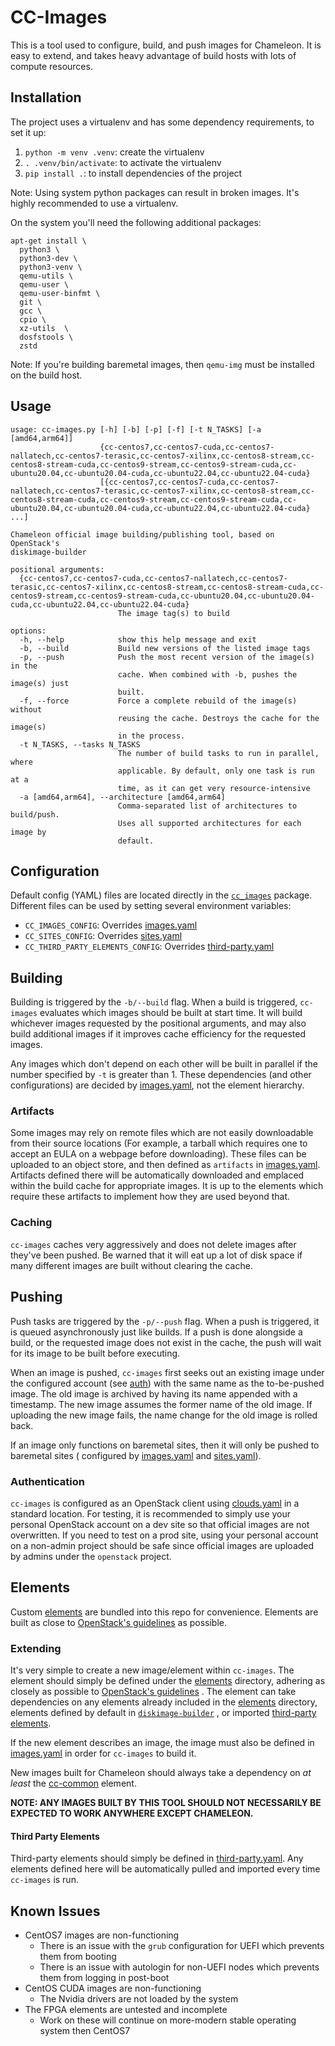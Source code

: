 # CC-Images

This is a tool used to configure, build, and push images for Chameleon.
It is easy to extend, and takes heavy advantage of build hosts with lots of compute resources.

## Installation

The project uses a virtualenv and has some dependency requirements, to set it up:
1. `python -m venv .venv`: create the virtualenv
2. `. .venv/bin/activate`: to activate the virtualenv
3. `pip install .`: to install dependencies of the project

Note: Using system python packages can result in broken images. It's highly recommended to use a virtualenv.

On the system you'll need the following additional packages:

```
apt-get install \
  python3 \
  python3-dev \
  python3-venv \
  qemu-utils \
  qemu-user \
  qemu-user-binfmt \
  git \
  gcc \
  cpio \
  xz-utils  \
  dosfstools \
  zstd
```

Note: If you're building baremetal images, then `qemu-img` must be installed on the build host.

## Usage

```
usage: cc-images.py [-h] [-b] [-p] [-f] [-t N_TASKS] [-a [amd64,arm64]]
                    {cc-centos7,cc-centos7-cuda,cc-centos7-nallatech,cc-centos7-terasic,cc-centos7-xilinx,cc-centos8-stream,cc-centos8-stream-cuda,cc-centos9-stream,cc-centos9-stream-cuda,cc-ubuntu20.04,cc-ubuntu20.04-cuda,cc-ubuntu22.04,cc-ubuntu22.04-cuda}
                    [{cc-centos7,cc-centos7-cuda,cc-centos7-nallatech,cc-centos7-terasic,cc-centos7-xilinx,cc-centos8-stream,cc-centos8-stream-cuda,cc-centos9-stream,cc-centos9-stream-cuda,cc-ubuntu20.04,cc-ubuntu20.04-cuda,cc-ubuntu22.04,cc-ubuntu22.04-cuda} ...]

Chameleon official image building/publishing tool, based on OpenStack's
diskimage-builder

positional arguments:
  {cc-centos7,cc-centos7-cuda,cc-centos7-nallatech,cc-centos7-terasic,cc-centos7-xilinx,cc-centos8-stream,cc-centos8-stream-cuda,cc-centos9-stream,cc-centos9-stream-cuda,cc-ubuntu20.04,cc-ubuntu20.04-cuda,cc-ubuntu22.04,cc-ubuntu22.04-cuda}
                        The image tag(s) to build

options:
  -h, --help            show this help message and exit
  -b, --build           Build new versions of the listed image tags
  -p, --push            Push the most recent version of the image(s) in the
                        cache. When combined with -b, pushes the image(s) just
                        built.
  -f, --force           Force a complete rebuild of the image(s) without
                        reusing the cache. Destroys the cache for the image(s)
                        in the process.
  -t N_TASKS, --tasks N_TASKS
                        The number of build tasks to run in parallel, where
                        applicable. By default, only one task is run at a
                        time, as it can get very resource-intensive
  -a [amd64,arm64], --architecture [amd64,arm64]
                        Comma-separated list of architectures to build/push.
                        Uses all supported architectures for each image by
                        default.
```

## Configuration

Default config (YAML) files are located directly in the [`cc_images`](cc_images) package. Different
files can be used by setting several environment variables:

* `CC_IMAGES_CONFIG`: Overrides [images.yaml](cc_images/images.yaml)
* `CC_SITES_CONFIG`: Overrides [sites.yaml](cc_images/sites.yaml)
* `CC_THIRD_PARTY_ELEMENTS_CONFIG`: Overrides [third-party.yaml](cc_images/third-party.yaml)

## Building

Building is triggered by the `-b/--build` flag. When a build is triggered, `cc-images` evaluates
which images should be built at start time. It will build whichever images requested
by the positional arguments, and may also build additional images if it improves cache efficiency
for the requested images.

Any images which don't depend on each other will be built in parallel if the number specified
by `-t`
is greater than 1. These dependencies (and other configurations) are decided
by [images.yaml](cc_images/images.yaml), not the element hierarchy.

### Artifacts

Some images may rely on remote files which are not easily downloadable from their source locations
(For example, a tarball which requires one to accept an EULA on a webpage before downloading). These
files can be uploaded to an object store, and then defined as `artifacts`
in [images.yaml](cc_images/images.yaml). Artifacts defined there will be automatically downloaded
and emplaced within the build cache for appropriate images. It is up to the elements which require
these artifacts to implement how they are used beyond that.

### Caching

`cc-images` caches very aggressively and does not delete images after they've been pushed. Be warned
that it will eat up a lot of disk space if many different images are built without clearing the
cache.

## Pushing

Push tasks are triggered by the `-p/--push` flag. When a push is triggered, it is queued
asynchronously just like builds. If a push is done alongside a build, or the requested image does
not exist in the cache, the push will wait for its image to be built before executing.

When an image is pushed, `cc-images` first seeks out an existing image under the configured
account (see [auth](#authentication)) with the same name as the to-be-pushed image. The old image is
archived by having its name appended with a timestamp. The new image assumes the former name of the
old image. If uploading the new image fails, the name change for the old image is rolled back.

If an image only functions on baremetal sites, then it will only be pushed to baremetal sites (
configured by [images.yaml](cc_images/images.yaml) and [sites.yaml](cc_images/sites.yaml)).

### Authentication

`cc-images` is configured as an OpenStack client
using [clouds.yaml](https://docs.openstack.org/python-openstackclient/latest/configuration/index.html#clouds-yaml)
in a standard location. For testing, it is recommended to simply use your personal OpenStack account
on a dev site so that official images are not overwritten. If you need to test on a prod site, using
your personal account on a non-admin project should be safe since official images are uploaded by
admins under the `openstack` project.

## Elements

Custom [elements](elements) are bundled into this repo for convenience. Elements are built as close
to [OpenStack's guidelines](https://docs.openstack.org/diskimage-builder/latest/developer/developing_elements.html)
as possible.

### Extending

It's very simple to create a new image/element within `cc-images`. The element should simply be
defined under the [elements](elements) directory, adhering as closely as possible
to [OpenStack's guidelines](https://docs.openstack.org/diskimage-builder/latest/developer/developing_elements.html)
. The element can take dependencies on any elements already included in the [elements](elements)
directory, elements defined by default
in [`diskimage-builder`](https://github.com/openstack/diskimage-builder/tree/master/diskimage_builder/elements)
, or imported [third-party elements](#third-party-elements).

If the new element describes an image, the image must also be defined
in [images.yaml](cc_images/images.yaml) in order for `cc-images` to build it.

New images built for Chameleon should always take a dependency on _at least_
the [cc-common](elements/cc-common) element.

**NOTE: ANY IMAGES BUILT BY THIS TOOL SHOULD NOT NECESSARILY BE EXPECTED TO WORK ANYWHERE EXCEPT
CHAMELEON.**

#### Third Party Elements

Third-party elements should simply be defined in [third-party.yaml](cc_images/third-party.yaml). Any
elements defined here will be automatically pulled and imported every time `cc-images` is run.

## Known Issues

* CentOS7 images are non-functioning
    * There is an issue with the `grub` configuration for UEFI which prevents them from booting
    * There is an issue with autologin for non-UEFI nodes which prevents them from logging in
      post-boot
* CentOS CUDA images are non-functioning
  * The Nvidia drivers are not loaded by the system
* The FPGA elements are untested and incomplete
  * Work on these will continue on more-modern stable operating system then CentOS7